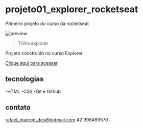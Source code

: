 # projeto01_explorer_rocketseat
Primeiro projeto do curso da rocketseat



![preview](./.github/preview.png)

> Trilha explorer

Projeto construido no curso Explorer

[Clique aqui para acessar](https://github.com/rafaelmarcondes/projeto01_explorer_rocketseat)

## tecnologias

-HTML
-CSS
-Git e Github

## contato

rafael_marcon_des@hotmail.com
42 998469570
